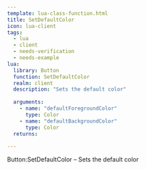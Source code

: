 ```yaml
---
template: lua-class-function.html
title: SetDefaultColor
icon: lua-client
tags:
  - lua
  - client
  - needs-verification
  - needs-example
lua:
  library: Button
  function: SetDefaultColor
  realm: client
  description: "Sets the default color"
  
  arguments:
    - name: "defaultForegroundColor"
      type: Color
    - name: "defaultBackgroundColor"
      type: Color
  returns:
    
---
```


<div class="lua__search__keywords">
Button:SetDefaultColor &#x2013; Sets the default color
</div>
